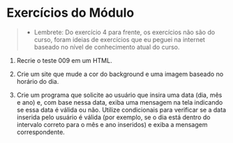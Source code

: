 # Exercícios do Módulo

> - Lembrete: Do exercício 4 para frente, os exercícios não são do curso, foram ideias de exercícios que eu peguei na internet baseado no nível de conhecimento atual do curso.

1. Recrie o teste 009 em um HTML.

2. Crie um site que mude a cor do background e uma imagem baseado no horário do dia.

3. Crie um programa que solicite ao usuário que insira uma data (dia, mês e ano) e, com base nessa data, exiba uma mensagem na tela indicando se essa data é válida ou não. Utilize condicionais para verificar se a data inserida pelo usuário é válida (por exemplo, se o dia está dentro do intervalo correto para o mês e ano inseridos) e exiba a mensagem correspondente.
